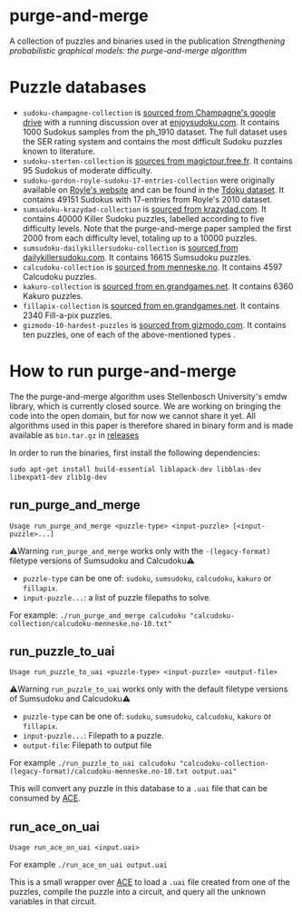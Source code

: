 # purge-and-merge
A collection of puzzles and binaries used in the publication _Strengthening probabilistic graphical models: the purge-and-merge algorithm_

# Puzzle databases
- `sudoku-champagne-collection` is [sourced from Champagne's google drive](http://drive.google.com/drive/u/0/folders/0B5lH6mGXxWzXTDFRMnVTbGNlZU0) with a running discussion over at [enjoysudoku.com](http://forum.enjoysudoku.com/the-hardest-sudokus-new-thread-t6539.html). It contains 1000 Sudokus samples from the ph_1910 dataset. The full dataset uses the SER rating system and contains the most difficult Sudoku puzzles known to literature.
- `sudoku-sterten-collection` is [sources from magictour.free.fr](http://magictour.free.fr/top95). It contains 95 Sudokus of moderate difficulty.
- `sudoku-gordon-royle-sudoku-17-entries-collection` were originally available on [Royle's website](https://web.archive.org/web/20120722180233/http://mapleta.maths.uwa.edu.au/~gordon/sudokumin.php) and can be found in the [Tdoku dataset](https://github.com/t-dillon/tdoku/blob/master/data.zip). It contains 49151 Sudokus with 17-entries from Royle's 2010 dataset.
- `sumsudoku-krazydad-collection` is [sourced from krazydad.com](https://krazydad.com/play/killer). It contains 40000 Killer Sudoku puzzles, labelled according to five difficulty levels. Note that the purge-and-merge paper sampled the first 2000 from each difficulty level, totaling up to a 10000 puzzles.
- `sumsudoku-dailykillersudoku-collection` is [sourced from dailykillersudoku.com](www.dailykillersudoku.com). It contains 16615 Sumsudoku puzzles.
- `calcudoku-collection` is [sourced from menneske.no](https://menneske.no/calcudoku/9/eng/index.html). It contains 4597 Calcudoku puzzles.
- `kakuro-collection` is [sourced from en.grandgames.net](https://grandgames.net/kakuro/). It contains 6360 Kakuro puzzles.
- `fillapix-collection` is [sourced from en.grandgames.net](https://en.grandgames.net/mosaic). It contains 2340 Fill-a-pix puzzles.
- `gizmodo-10-hardest-puzzles` is [sourced from gizmodo.com](https://gizmodo.com/can-you-solve-the-10-hardest-logic-puzzles-ever-created-1064112665). It contains ten puzzles, one of each of the above-mentioned types .

# How to run purge-and-merge
The the purge-and-merge algorithm uses Stellenbosch University's emdw library, which is currently closed source. We are working on bringing the code into the open domain, but for now we cannot share it yet. All algorithms used in this paper is therefore shared in binary form and is made available as `bin.tar.gz` in [releases](https://github.com/heetbeet/purge-and-merge/releases/latest)

In order to run the binaries, first install the following dependencies:

    sudo apt-get install build-essential liblapack-dev libblas-dev libexpat1-dev zlib1g-dev

## run_purge_and_merge
`Usage run_purge_and_merge <puzzle-type> <input-puzzle> [<input-puzzle>...]`

⚠️Warning `run_purge_and_merge` works only with the `-(legacy-format)` filetype versions of Sumsudoku and Calcudoku⚠️ 

- `puzzle-type` can be one of: `sudoku`, `sumsudoku`, `calcudoku`, `kakuro` or `fillapix`. 
- `input-puzzle...`: a list of puzzle filepaths to solve.

For example: `./run_purge_and_merge calcudoku "calcudoku-collection/calcudoku-menneske.no-10.txt"`

## run_puzzle_to_uai
`Usage run_puzzle_to_uai <puzzle-type> <input-puzzle> <output-file>`

⚠️Warning `run_puzzle_to_uai` works only with the default filetype versions of Sumsudoku and Calcudoku⚠️ 

- `puzzle-type` can be one of: `sudoku`, `sumsudoku`, `calcudoku`, `kakuro` or `fillapix`. 
- `input-puzzle...`: Filepath to a puzzle.
- `output-file`: Filepath to output file

For example `./run_puzzle_to_uai calcudoku "calcudoku-collection-(legacy-format)/calcudoku-menneske.no-10.txt output.uai"`

This will convert any puzzle in this database to a `.uai` file that can be consumed by [ACE](http://reasoning.cs.ucla.edu/ace/).

## run_ace_on_uai
`Usage run_ace_on_uai <input.uai>`

For example `./run_ace_on_uai output.uai`

This is a small wrapper over [ACE](http://reasoning.cs.ucla.edu/ace/) to load a `.uai` file created from one of the puzzles, compile the puzzle into a circuit, and query all the unknown variables in that circuit. 
